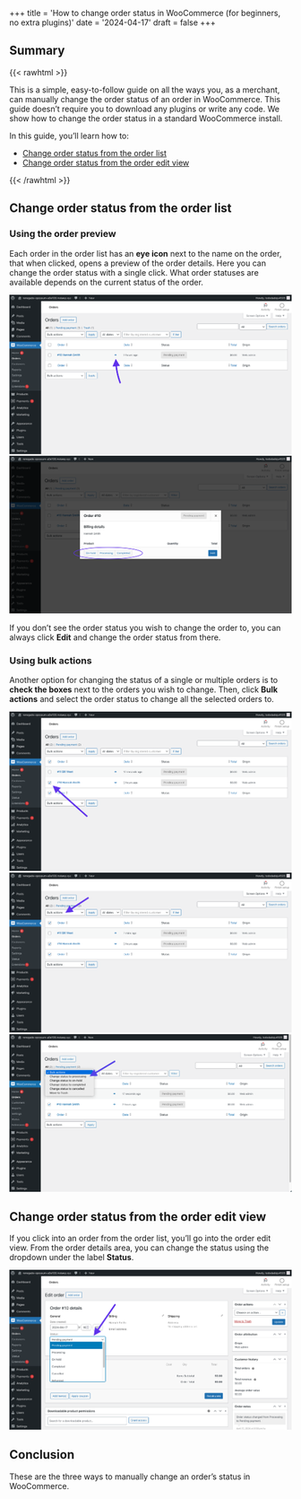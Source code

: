 +++
title = 'How to change order status in WooCommerce (for beginners, no extra plugins)'
date = '2024-04-17'
draft = false
+++

## Summary

{{< rawhtml >}}
<div class="rounded-lg px-8 py-4 bg-[#9D6095E3] text-gray-50 text-lg">
	<p>This is a simple, easy-to-follow guide on all the ways you, as a merchant, can manually change the order status of an order in WooCommerce. This guide doesn’t require you to download any plugins or write any code. We show how to change the order status in a standard WooCommerce install.</p>
	<p>In this guide, you’ll learn how to:</p>
	<ul class="list-disc ml-8 my-3 leading-7">
		<li><a href="#change-order-status-from-the-order-list" class="text-gray-50">Change order status from the order list</a></li>
		<li><a href="#change-order-status-from-the-order-edit-view" class="text-gray-50">Change order status from the order edit view</a></li>
	</ul>
</div>
{{< /rawhtml >}}

## Change order status from the order list

### Using the order preview

Each order in the order list has an **eye icon** next to the name on the order, that when clicked, opens a preview of the order details. Here you can change the order status with a single click. What order statuses are available depends on the current status of the order.

![Screenshot of the WooCommerce order list with an arrow pointing to the eye icon which opens the preview for a given order.](order-list-preview-icon.png) ![Screenshot of the preview window that opens when the eye icon is clicked in the WooCommerce order list.](order-list-preview-open.png)

If you don’t see the order status you wish to change the order to, you can always click **Edit** and change the order status from there.

### Using bulk actions

Another option for changing the status of a single or multiple orders is to **check the boxes** next to the orders you wish to change. Then, click **Bulk actions** and select the order status to change all the selected orders to.

![Screenshot of the WooCommerce order list with an arrow pointing to the checkbox for a single order.](order-list-bulk-actions-checkbox.png) ![Screenshot of the WooCommerce order list with an arrow pointing to the bulk actions dropdown.](order-list-bulk-actions-dropdown.png) ![Screnshot of the WooCommerce order list with an arrow pointing to an item inside the expanded bulk actions dropdown.](order-list-bulk-actions-dropdown-open.png)

## Change order status from the order edit view

If you click into an order from the order list, you’ll go into the order edit view. From the order details area, you can change the status using the dropdown under the label **Status**.

![Screenshot of the WooCommerce order edit view with an arrow pointing to where the order status can be changed.](order-edit.png)

## Conclusion

These are the three ways to manually change an order’s status in WooCommerce.
